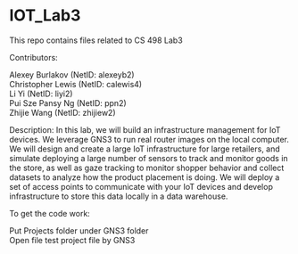 # IOT_Lab3

This repo contains files related to CS 498 Lab3

Contributors:

Alexey Burlakov (NetID: alexeyb2)\
Christopher Lewis (NetID: calewis4)\
Li Yi (NetID: liyi2)\
Pui Sze Pansy Ng (NetID: ppn2)\
Zhijie Wang (NetID: zhijiew2)

Description:
In this lab, we will build an infrastructure management for IoT devices. We leverage GNS3 to run real router images on the local computer. We will design and create a large IoT infrastructure for large retailers, and simulate deploying a large number of sensors to track and monitor goods in the store, as well as gaze tracking to monitor shopper behavior and collect datasets to analyze how the product placement is doing. We will deploy a set of access points to communicate with your IoT devices and develop infrastructure to store this data locally in a data warehouse.


To get the code work:

Put Projects folder under GNS3 folder\
Open file test project file by GNS3
